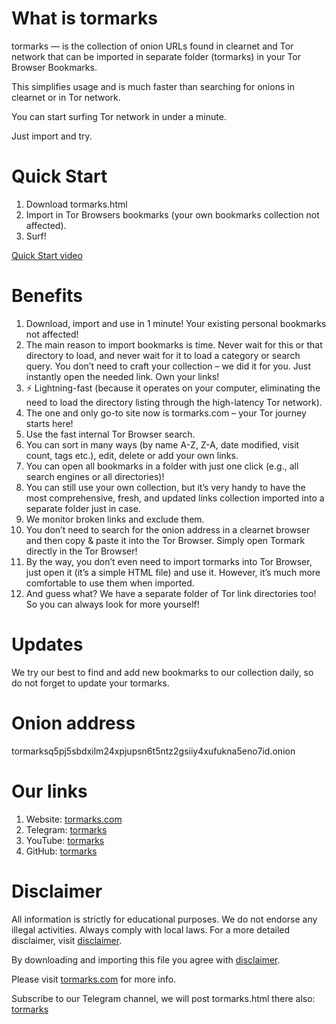 # What is tormarks

tormarks — is the collection of onion URLs found in clearnet and Tor network that can be imported in separate folder (tormarks) in your Tor Browser Bookmarks.

This simplifies usage and is much faster than searching for onions in clearnet or in Tor network.

You can start surfing Tor network in under a minute.

Just import and try.

# Quick Start

1. Download tormarks.html
2. Import in Tor Browsers bookmarks (your own bookmarks collection not affected).
3. Surf!

[Quick Start video](https://www.youtube.com/watch?v=imlM2kv6Lew)

# Benefits

1. Download, import and use in 1 minute! Your existing personal bookmarks not affected!
2. The main reason to import bookmarks is time. Never wait for this or that directory to load, and never wait for it to load a category or search query. You don’t need to craft your collection – we did it for you. Just instantly open the needed link. Own your links!
3. ⚡️ Lightning-fast (because it operates on your computer, eliminating the need to load the directory listing through the high-latency Tor network).
4. The one and only go-to site now is tormarks.com – your Tor journey starts here!
5. Use the fast internal Tor Browser search.
6. You can sort in many ways (by name A-Z, Z-A, date modified, visit count, tags etc.), edit, delete or add your own links.
7. You can open all bookmarks in a folder with just one click (e.g., all search engines or all directories)!
8. You can still use your own collection, but it’s very handy to have the most comprehensive, fresh, and updated links collection imported into a separate folder just in case.
9. We monitor broken links and exclude them.
10. You don’t need to search for the onion address in a clearnet browser and then copy & paste it into the Tor Browser. Simply open Tormark directly in the Tor Browser!
11. By the way, you don’t even need to import tormarks into Tor Browser, just open it (it’s a simple HTML file) and use it. However, it’s much more comfortable to use them when imported.
12. And guess what? We have a separate folder of Tor link directories too! So you can always look for more yourself!

# Updates

We try our best to find and add new bookmarks to our collection daily, so do not forget to update your tormarks.

# Onion address

tormarksq5pj5sbdxilm24xpjupsn6t5ntz2gsiiy4xufukna5eno7id.onion

# Our links

1. Website: [tormarks.com](tormarks.com)
2. Telegram: [tormarks](https://t.me/tormarks)
3. YouTube: [tormarks](https://www.youtube.com/@tormarks)
4. GitHub: [tormarks](https://github.com/tormarks/tormarks/)

# Disclaimer

All information is strictly for educational purposes. We do not endorse any illegal activities. Always comply with local laws. For a more detailed disclaimer, visit [disclaimer](tormarks.com/disclaimer).

By downloading and importing this file you agree with [disclaimer](tormarks.com/disclaimer).

Please visit [tormarks.com](https://tormarks.com) for more info.

Subscribe to our Telegram channel, we will post tormarks.html there also: [tormarks](https://t.me/tormarks)
